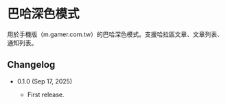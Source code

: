巴哈深色模式
===========

用於手機版（m.gamer.com.tw）的巴哈深色模式。支援哈拉區文章、文章列表、通知列表。

Changelog
---------

* 0.1.0 (Sep 17, 2025)

  - First release.
